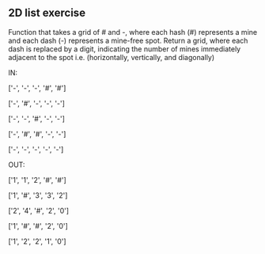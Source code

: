 ## 2D list exercise

Function that takes a grid of # and -, where each hash (#) represents a mine and each dash (-) represents a mine-free spot.
Return a grid, where each dash is replaced by a digit, indicating the number of mines immediately adjacent to the spot i.e. (horizontally, vertically, and diagonally)

IN:

['-', '-', '-', '#', '#']

['-', '#', '-', '-', '-']

['-', '-', '#', '-', '-']

['-', '#', '#', '-', '-']

['-', '-', '-', '-', '-']


OUT:

['1', '1', '2', '#', '#']

['1', '#', '3', '3', '2']

['2', '4', '#', '2', '0']

['1', '#', '#', '2', '0']

['1', '2', '2', '1', '0']
